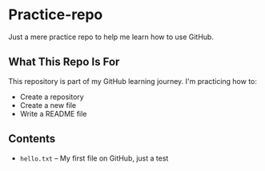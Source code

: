 # Practice-repo


Just a mere practice repo to help me learn how to use GitHub.

## What This Repo Is For

This repository is part of my GitHub learning journey. I'm practicing how to:

- Create a repository
- Create a new file
- Write a README file
  

## Contents

- `hello.txt` – My first file on GitHub, just a test




